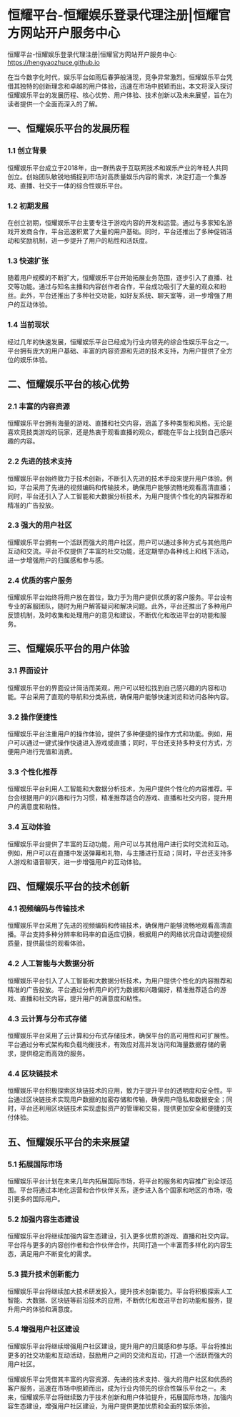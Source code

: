 # 恒耀平台-恒耀娱乐登录代理注册|恒耀官方网站开户服务中心

恒耀平台-恒耀娱乐登录代理注册|恒耀官方网站开户服务中心: <https://hengyaozhuce.github.io>

在当今数字化时代，娱乐平台如雨后春笋般涌现，竞争异常激烈。恒耀娱乐平台凭借其独特的创新理念和卓越的用户体验，迅速在市场中脱颖而出。本文将深入探讨恒耀娱乐平台的发展历程、核心优势、用户体验、技术创新以及未来展望，旨在为读者提供一个全面而深入的了解。

## 一、恒耀娱乐平台的发展历程

### 1.1 创立背景

恒耀娱乐平台成立于2018年，由一群热衷于互联网技术和娱乐产业的年轻人共同创立。创始团队敏锐地捕捉到市场对高质量娱乐内容的需求，决定打造一个集游戏、直播、社交于一体的综合性娱乐平台。

### 1.2 初期发展

在创立初期，恒耀娱乐平台主要专注于游戏内容的开发和运营。通过与多家知名游戏开发商合作，平台迅速积累了大量的用户基础。同时，平台还推出了多种促销活动和奖励机制，进一步提升了用户的粘性和活跃度。

### 1.3 快速扩张

随着用户规模的不断扩大，恒耀娱乐平台开始拓展业务范围，逐步引入了直播、社交等功能。通过与知名主播和内容创作者合作，平台成功吸引了大量的观众和粉丝。此外，平台还推出了多种社交功能，如好友系统、聊天室等，进一步增强了用户的互动体验。

### 1.4 当前现状

经过几年的快速发展，恒耀娱乐平台已经成为行业内领先的综合性娱乐平台之一。平台拥有庞大的用户基础、丰富的内容资源和先进的技术支持，为用户提供了全方位的娱乐体验。

## 二、恒耀娱乐平台的核心优势

### 2.1 丰富的内容资源

恒耀娱乐平台拥有海量的游戏、直播和社交内容，涵盖了多种类型和风格。无论是喜欢竞技类游戏的玩家，还是热衷于观看直播的观众，都能在平台上找到自己感兴趣的内容。

### 2.2 先进的技术支持

恒耀娱乐平台始终致力于技术创新，不断引入先进的技术手段来提升用户体验。例如，平台采用了先进的视频编码和传输技术，确保用户能够流畅地观看高清直播；同时，平台还引入了人工智能和大数据分析技术，为用户提供个性化的内容推荐和精准的广告投放。

### 2.3 强大的用户社区

恒耀娱乐平台拥有一个活跃而强大的用户社区，用户可以通过多种方式与其他用户互动和交流。平台不仅提供了丰富的社交功能，还定期举办各种线上和线下活动，进一步增强用户的归属感和参与感。

### 2.4 优质的客户服务

恒耀娱乐平台始终将用户放在首位，致力于为用户提供优质的客户服务。平台设有专业的客服团队，随时为用户解答疑问和解决问题。此外，平台还推出了多种用户反馈机制，及时收集和处理用户的意见和建议，不断优化和改进平台的功能和服务。

## 三、恒耀娱乐平台的用户体验

### 3.1 界面设计

恒耀娱乐平台的界面设计简洁而美观，用户可以轻松找到自己感兴趣的内容和功能。平台采用了直观的导航和分类系统，确保用户能够快速浏览和访问各种内容。

### 3.2 操作便捷性

恒耀娱乐平台注重用户的操作体验，提供了多种便捷的操作方式和功能。例如，用户可以通过一键式操作快速进入游戏或直播；同时，平台还支持多种支付方式，方便用户进行充值和消费。

### 3.3 个性化推荐

恒耀娱乐平台利用人工智能和大数据分析技术，为用户提供个性化的内容推荐。平台会根据用户的兴趣和行为习惯，精准推荐适合的游戏、直播和社交内容，提升用户的满意度和粘性。

### 3.4 互动体验

恒耀娱乐平台提供了丰富的互动功能，用户可以与其他用户进行实时交流和互动。例如，用户可以在直播中发送弹幕和礼物，与主播进行互动；同时，平台还支持多人游戏和语音聊天，进一步增强用户的互动体验。

## 四、恒耀娱乐平台的技术创新

### 4.1 视频编码与传输技术

恒耀娱乐平台采用了先进的视频编码和传输技术，确保用户能够流畅地观看高清直播。平台支持多种分辨率和码率的自适应切换，根据用户的网络状况自动调整视频质量，提供最佳的观看体验。

### 4.2 人工智能与大数据分析

恒耀娱乐平台引入了人工智能和大数据分析技术，为用户提供个性化的内容推荐和精准的广告投放。平台通过分析用户的行为数据和兴趣偏好，精准推荐适合的游戏、直播和社交内容，提升用户的满意度和粘性。

### 4.3 云计算与分布式存储

恒耀娱乐平台采用了云计算和分布式存储技术，确保平台的高可用性和可扩展性。平台通过分布式架构和负载均衡技术，有效应对高并发访问和海量数据存储的需求，提供稳定而高效的服务。

### 4.4 区块链技术

恒耀娱乐平台积极探索区块链技术的应用，致力于提升平台的透明度和安全性。平台通过区块链技术实现用户数据的加密存储和传输，确保用户隐私和数据安全；同时，平台还利用区块链技术实现虚拟资产的管理和交易，提供更加安全和便捷的支付体验。

## 五、恒耀娱乐平台的未来展望

### 5.1 拓展国际市场

恒耀娱乐平台计划在未来几年内拓展国际市场，将平台的服务和内容推广到全球范围。平台将通过本地化运营和合作伙伴关系，逐步进入各个国家和地区的市场，吸引更多的国际用户。

### 5.2 加强内容生态建设

恒耀娱乐平台将继续加强内容生态建设，引入更多优质的游戏、直播和社交内容。平台将与更多的内容创作者和合作伙伴合作，共同打造一个丰富而多样化的内容生态，满足用户不断变化的需求。

### 5.3 提升技术创新能力

恒耀娱乐平台将继续加大技术研发投入，提升技术创新能力。平台将积极探索人工智能、大数据、区块链等前沿技术的应用，不断优化和改进平台的功能和服务，提升用户的体验和满意度。

### 5.4 增强用户社区建设

恒耀娱乐平台将继续增强用户社区建设，提升用户的归属感和参与感。平台将推出更多的社交功能和互动活动，鼓励用户之间的交流和互动，打造一个活跃而强大的用户社区。

恒耀娱乐平台凭借其丰富的内容资源、先进的技术支持、强大的用户社区和优质的客户服务，迅速在市场中脱颖而出，成为行业内领先的综合性娱乐平台之一。未来，恒耀娱乐平台将继续致力于技术创新和用户体验提升，拓展国际市场，加强内容生态建设，增强用户社区建设，为用户提供更加优质和全面的娱乐体验。